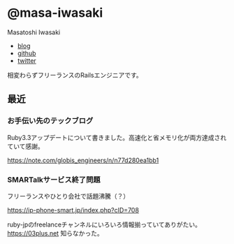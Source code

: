 # @masa-iwasaki

Masatoshi Iwasaki

- [blog](https://mstshiwasaki.hatenablog.com)
- [github](https://github.com/masa-iwasaki)
- [twitter](https://twitter.com/masa_iwasaki)

相変わらずフリーランスのRailsエンジニアです。

## 最近

### お手伝い先のテックブログ

Ruby3.3アップデートについて書きました。高速化と省メモリ化が両方達成されていて感謝。

https://note.com/globis_engineers/n/n77d280ea1bb1

### SMARTalkサービス終了問題

フリーランスやひとり会社で話題沸騰（？）

https://ip-phone-smart.jp/index.php?cID=708

ruby-jpのfreelanceチャンネルにいろいろ情報揃っていてありがたい。 https://03plus.net 知らなかった。
